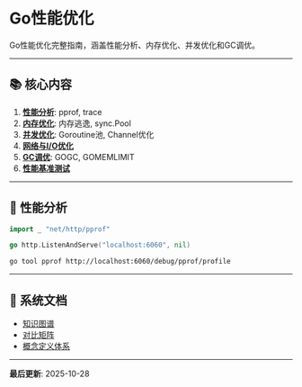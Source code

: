 # Go性能优化

Go性能优化完整指南，涵盖性能分析、内存优化、并发优化和GC调优。

---

## 📚 核心内容

1. **[性能分析](./01-性能分析工具.md)**: pprof, trace
2. **[内存优化](./02-内存优化.md)**: 内存逃逸, sync.Pool
3. **[并发优化](./03-并发优化.md)**: Goroutine池, Channel优化
4. **[网络与I/O优化](./04-网络与I-O优化.md)**
5. **[GC调优](./05-GC调优.md)**: GOGC, GOMEMLIMIT
6. **[性能基准测试](./08-性能基准测试.md)**

---

## 🚀 性能分析

```go
import _ "net/http/pprof"

go http.ListenAndServe("localhost:6060", nil)
```

```bash
go tool pprof http://localhost:6060/debug/pprof/profile
```

---

## 📖 系统文档

- [知识图谱](./00-知识图谱.md)
- [对比矩阵](./00-对比矩阵.md)
- [概念定义体系](./00-概念定义体系.md)

---

**最后更新**: 2025-10-28

